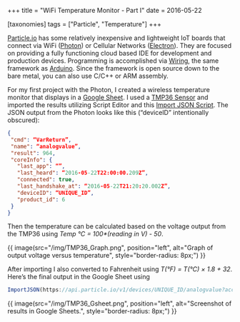 +++
title = "WiFi Temperature Monitor - Part I"
date = 2016-05-22

[taxonomies]
tags = ["Particle", "Temperature"]
+++

[Particle.io](https://www.particle.io/) has some relatively inexpensive and lightweight IoT boards that connect via WiFi ([Photon](https://www.particle.io/products/hardware/photon-wifi-dev-kit)) or Cellular Networks ([Electron](https://store.particle.io/collections/electron)). They are focused on providing a fully functioning cloud based IDE for development and production devices. Programming is accomplished via [Wiring](http://wiring.org.co/), the same framework as [Arduino](https://www.arduino.cc/). Since the framework is open source down to the bare metal, you can also use C/C++ or ARM assembly.

For my first project with the Photon, I created a wireless temperature monitor that displays in a [Google Sheet](https://www.google.com/sheets/about/). I used a [TMP36 Sensor](http://www.analog.com/en/products/analog-to-digital-converters/integrated-special-purpose-converters/digital-temperature-sensors/tmp36.html) and imported the results utilizing Script Editor and this [Import JSON Script](https://github.com/fastfedora/google-docs/blob/master/scripts/ImportJSON/Code.gs). The JSON output from the Photon looks like this (“deviceID” intentionally obscured):

```json
{
 "cmd": “VarReturn”,
 "name": “analogvalue”,
 "result": 964,
 "coreInfo": {
   "last_app": “”,
   "last_heard": “2016-05-22T22:00:00.209Z”,
   "connected": true,
   "last_handshake_at": “2016-05-22T21:20:20.002Z”,
   "deviceID": “UNIQUE_ID”,
   "product_id": 6
 }
}
```

<!-- more -->

Then the temperature can be calculated based on the voltage output from the TMP36 using _Temp °C = 100*(reading in V) - 50_.

{{ image(src="/img/TMP36_Graph.png", position="left", alt="Graph of output voltage versus temperature", style="border-radius: 8px;") }}

After importing I also converted to Fahrenheit using _T(°F) = T(°C) × 1.8 + 32_. Here’s the final output in the Google Sheet using

```javascript
ImportJSON(https://api.particle.io/v1/devices/UNIQUE_ID/analogvalue?access_token=UNIQUE_TOKEN)
```

{{ image(src="/img/TMP36_Gsheet.png", position="left", alt="Screenshot of results in Google Sheets.", style="border-radius: 8px;") }}
